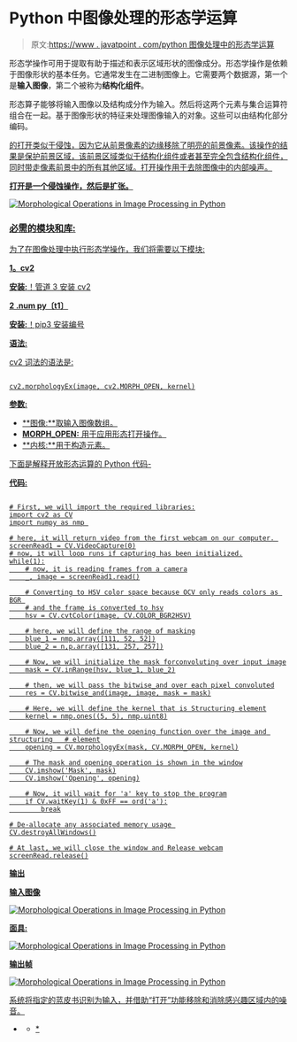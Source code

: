 # Python 中图像处理的形态学运算

> 原文:[https://www . javatpoint . com/python 图像处理中的形态学运算](https://www.javatpoint.com/morphological-operations-in-image-processing-in-python)

形态学操作可用于提取有助于描述和表示区域形状的图像成分。形态学操作是依赖于图像形状的基本任务。它通常发生在二进制图像上。它需要两个数据源，第一个是**输入图像**，第二个被称为**结构化组件**。

形态算子能够将输入图像以及结构成分作为输入。然后将这两个元素与集合运算符组合在一起。基于图像形状的特征来处理图像输入的对象。这些可以由结构化部分编码。

<u>的打开类似于侵蚀，因为它从前景像素的边缘移除了明亮的前景像素。该操作的结果是保护前景区域，该前景区域类似于结构化组件或者甚至完全包含结构化组件，同时带走像素前景中的所有其他区域。打开操作用于去除图像中的内部噪声。</u>

 <u>**打开是一个侵蚀操作，然后是扩张。**

![Morphological Operations in Image Processing in Python](img/c812dd814dd1a05d91eec3ffbfb8ee2f.png)

### 必需的模块和库:

为了在图像处理中执行形态学操作，我们将需要以下模块:

**1。cv2**

**安装:**！管道 3 安装 cv2

**2 .num py〔t1〕**

**安装:**！pip3 安装编号

**语法:**

cv2 词法的语法是:

```

cv2.morphologyEx(image, cv2.MORPH_OPEN, kernel)

```

**参数:**

*   **图像:**取输入图像数组。
*   **MORPH_OPEN:** 用于应用形态打开操作。
*   **内核:**用于构造元素。

下面是解释开放形态运算的 Python 代码-

**代码:**

```

# First, we will import the required libraries:
import cv2 as CV
import numpy as nmp 

# here, it will return video from the first webcam on our computer. 
screenRead1 = CV.VideoCapture(0)
# now, it will loop runs if capturing has been initialized.
while(1):
    # now, it is reading frames from a camera
    _, image = screenRead1.read()

    # Converting to HSV color space because OCV only reads colors as BGR 
    # and the frame is converted to hsv
    hsv = CV.cvtColor(image, CV.COLOR_BGR2HSV)

    # here, we will define the range of masking
    blue_1 = nmp.array([111, 52, 52])
    blue_2 = n,p.array([131, 257, 257])

    # Now, we will initialize the mask forconvoluting over input image
    mask = CV.inRange(hsv, blue_1, blue_2)

    # then, we will pass the bitwise_and over each pixel convoluted
    res = CV.bitwise_and(image, image, mask = mask)

    # Here, we will define the kernel that is Structuring element
    kernel = nmp.ones((5, 5), nmp.uint8)

    # Now, we will define the opening function over the image and structuring   # element
    opening = CV.morphologyEx(mask, CV.MORPH_OPEN, kernel)

    # The mask and opening operation is shown in the window
    CV.imshow('Mask', mask)
    CV.imshow('Opening', opening)

    # Now, it will wait for 'a' key to stop the program
    if CV.waitKey(1) & 0xFF == ord('a'):
        break

# De-allocate any associated memory usage 
CV.destroyAllWindows()

# At last, we will close the window and Release webcam
screenRead.release()

```

**输出**

**输入图像**

![Morphological Operations in Image Processing in Python](img/f3658c66cc7a09b6c195daf2ae5e2586.png)

**面具:**

![Morphological Operations in Image Processing in Python](img/9d251ad220173a5a9aa41fe7c002ece9.png)

**输出帧**

![Morphological Operations in Image Processing in Python](img/fca23cab6831bad258c6ac927a884799.png)

系统将指定的蓝皮书识别为输入，并借助“打开”功能移除和消除感兴趣区域内的噪音。

* * *</u>